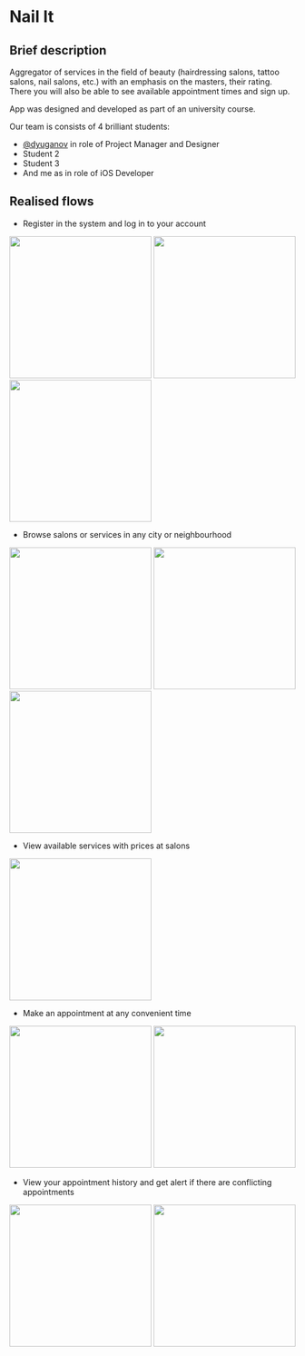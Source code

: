 # Nail It

## Brief description 
Aggregator of services in the field of beauty (hairdressing salons, tattoo salons, nail salons, etc.) with an emphasis on the masters, their rating. 
There you will also be able to see available appointment times and sign up.

App was designed and developed as part of an university course. 

Our team is consists of 4 brilliant students:
  - [@dyuganov](https://github.com/dyuganov) in role of Project Manager and Designer
  - Student 2
  - Student 3
  - And me as in role of iOS Developer


## Realised flows

  - Register in the system and log in to your account

    <p float="left">
  <img src="https://github.com/FinickyPrune/nail-it-ios/assets/44488721/32d06620-c963-4888-9dbd-02a02d55b57c" width="250" />
  <img src="https://github.com/FinickyPrune/nail-it-ios/assets/44488721/ae01f0b1-57ce-4ca9-a7f2-f0743c5db7e3" width="250" />
  <img src="https://github.com/FinickyPrune/nail-it-ios/assets/44488721/5f193fd6-f5cd-4bb6-a4f2-1f0aba9ccb50" width="250" /> 
    </p>

  - Browse salons or services in any city or neighbourhood

    <p float="left">
  <img src="https://github.com/FinickyPrune/nail-it-ios/assets/44488721/d7ea33bf-ca11-4de7-9e9c-2b1dd29740a0" width="250" />
  <img src="https://github.com/FinickyPrune/nail-it-ios/assets/44488721/4eeee2ff-e23a-4fa0-aecf-a5da89c57b6d" width="250" /> 
  <img src="https://github.com/FinickyPrune/nail-it-ios/assets/44488721/0ae5d8ce-9d9e-4c30-84cd-3d1df55aa91d" width="250" /> 
    </p>

  - View available services with prices at salons

    <p float="left">
  <img src="https://github.com/FinickyPrune/nail-it-ios/assets/44488721/709ad480-b381-4406-8e4b-48bfc6b89377" width="250" />
    </p>

  - Make an appointment at any convenient time

    <p float="left">
  <img src="https://github.com/FinickyPrune/nail-it-ios/assets/44488721/e854c3e2-500c-4980-93cb-289835c44126" width="250" />
  <img src="https://github.com/FinickyPrune/nail-it-ios/assets/44488721/7d074a00-0382-4c89-af70-3de59e61f731" width="250" /> 
    </p>

  - View your appointment history and get alert if there are conflicting appointments

    <p float="left">
  <img src="https://github.com/FinickyPrune/nail-it-ios/assets/44488721/81134b68-8c38-4555-90eb-89517912a606" width="250" />
  <img src="https://github.com/FinickyPrune/nail-it-ios/assets/44488721/3e54eafc-8bee-440a-8891-88be09f2c5cd" width="250" />
    </p>
